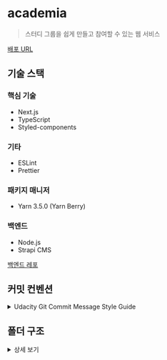 
# academia
> 스터디 그룹을 쉽게 만들고 참여할 수 있는 웹 서비스

[배포 URL](https://academia-pi.vercel.app/)

## 기술 스택
### 핵심 기술
- Next.js
- TypeScript
- Styled-components
### 기타
- ESLint
- Prettier
### 패키지 매니저
- Yarn 3.5.0 (Yarn Berry)
### 백엔드
- Node.js
- Strapi CMS

[백엔드 레포](https://github.com/jong-k/academia-server)

## 커밋 컨벤션
<details>
	<summary>Udacity Git Commit Message Style Guide</summary>

- feat: A new feature
- fix: A bug fix
- docs: Changes to documentation
- style: Formatting, missing semi colons, etc; no code change
- refactor: Refactoring production code
- test: Adding tests, refactoring test; no production code change
- chore: Updating build tasks, package manager configs, etc; no production code change

</details>

## 폴더 구조
<details>
	<summary>상세 보기</summary>

<pre>
./
├─components
│  ├─ Banner : 랜딩페이지 상단 배너
│  ├─ Footer : 푸터
│  ├─ ForumDashboard : 마이페이지 컴포넌트
│  ├─ ForumItem : 게시판의 카드 컴포넌트
│  ├─ ForumMap : 포럼 주소
│  ├─ Header : GNB
│  ├─ ImgUpload : 이미지 업로드 컴포넌트
│  ├─ Layout : 전체 레이아웃 컴포넌트
│  ├─ LoadingSpinner : 로딩 스피너 컴포넌트
│  ├─ Modal : 모달 컴포넌트
│  ├─ Pagination : 페이지네이션 컴포넌트
│  └─ SearchBar : 검색창 컴포넌트
│
├─config : 환경 변수를 간소화하고 설정 변수를 보관
├─context : useContext 훅으로 사용할 컨텍스트 보관
│  └─ AuthContext.ts : 로그인, 회원가입, 로그인 유지를 위한 컨텍스트
├─enum : 문자열 상수화
├─hooks
│  ├─ useLogin.ts : 로그인 훅
│  └─ useSignup.ts : 회원가입 훅
│
├─pages
│  ├─ 404.tsx : 커스텀 에러 페이지
│  ├─ about.tsx : 소개 페이지
│  ├─ index.tsx : 랜딩 페이지
│  ├─ _app.tsx
│  ├─ _document.tsx
│  │  
│  ├─account
│  ├─ login.tsx : 로그인 페이지
│  ├─ mypage.tsx : 마이페이지
│  ├─ signup.tsx : 회원가입 페이지
│  │      
│  ├─api : 내장 API
│  ├─ cors.ts : CORS 에러 대응을 위한 미들웨어
│  ├─ login.ts : 로그인 후 cookie에 jwt token을 전달하는 API
│  ├─ logout.ts : 로그아웃 후 cookie를 비우는 API
│  ├─ signup.ts : 회원가입 후 cookie에 jwt token을 전달하는 API
│  ├─ user.ts : 로그인 유지를 위한 API
│  │      
│  └─forums : 포럼(스터디) 게시판 페이지
│      ├─ add.tsx : 게시글 작성 페이지
│      ├─ index.tsx : 게시판 페이지
│      ├─ search.tsx : 검색결과 페이지
│      ├─ [forumId].tsx : 게시글 상세 페이지
│      │  
│      └─edit
│         └─ [forumId].tsx : 게시글 수정 페이지
│          
├─styles : 스타일 보관
│  ├─ breakPoints.ts : 반응형 지원을 위한 break point
│  ├─ fonts.module.css : 기본 글꼴 제공
│  ├─ global.ts : 전역 스타일
│  ├─ theme.ts : styled-component 의 동적 스타일링을 위한 전역 스타일 
│  │  
│  ├─common : 전역 style 컴포넌트
│  │  ├─ AuthForm.styled.ts
│  │  ├─ Button.styled.ts
│  │  └─ ForumForm.styled.ts
│  │      
│  └─pages : 페이지 style 컴포넌트
│    ├─ ForumIdPage.styled.ts
│    ├─ HomePage.styled.ts
│    └─ Mypage.styled.ts
│          
├─types
│    └─ index.ts
│      
└─utils
    └─ index.ts

</pre>

</details>
